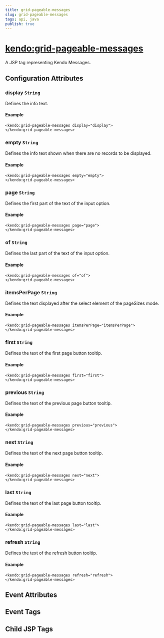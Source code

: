 ```yaml
---
title: grid-pageable-messages
slug: grid-pageable-messages
tags: api, java
publish: true
---
```


# <kendo:grid-pageable-messages>
A JSP tag representing Kendo Messages.

## Configuration Attributes


### display `String`

Defines the info text.

#### Example
    <kendo:grid-pageable-messages display="display">
    </kendo:grid-pageable-messages>
    

### empty `String`

Defines the info text shown when there are no records to be displayed.

#### Example
    <kendo:grid-pageable-messages empty="empty">
    </kendo:grid-pageable-messages>
    

### page `String`

Defines the first part of the text of the input option.

#### Example
    <kendo:grid-pageable-messages page="page">
    </kendo:grid-pageable-messages>
    

### of `String`

Defines the last part of the text of the input option.

#### Example
    <kendo:grid-pageable-messages of="of">
    </kendo:grid-pageable-messages>
    

### itemsPerPage `String`

Defines the text displayed after the select element of the pageSizes mode.

#### Example
    <kendo:grid-pageable-messages itemsPerPage="itemsPerPage">
    </kendo:grid-pageable-messages>
    

### first `String`

Defines the text of the first page button tooltip.

#### Example
    <kendo:grid-pageable-messages first="first">
    </kendo:grid-pageable-messages>
    

### previous `String`

Defines the text of the previous page button tooltip.

#### Example
    <kendo:grid-pageable-messages previous="previous">
    </kendo:grid-pageable-messages>
    

### next `String`

Defines the text of the next page button tooltip.

#### Example
    <kendo:grid-pageable-messages next="next">
    </kendo:grid-pageable-messages>
    

### last `String`

Defines the text of the last page button tooltip.

#### Example
    <kendo:grid-pageable-messages last="last">
    </kendo:grid-pageable-messages>
    

### refresh `String`

Defines the text of the refresh button tooltip.

#### Example
    <kendo:grid-pageable-messages refresh="refresh">
    </kendo:grid-pageable-messages>
    

## Event Attributes


## Event Tags


## Child JSP Tags


